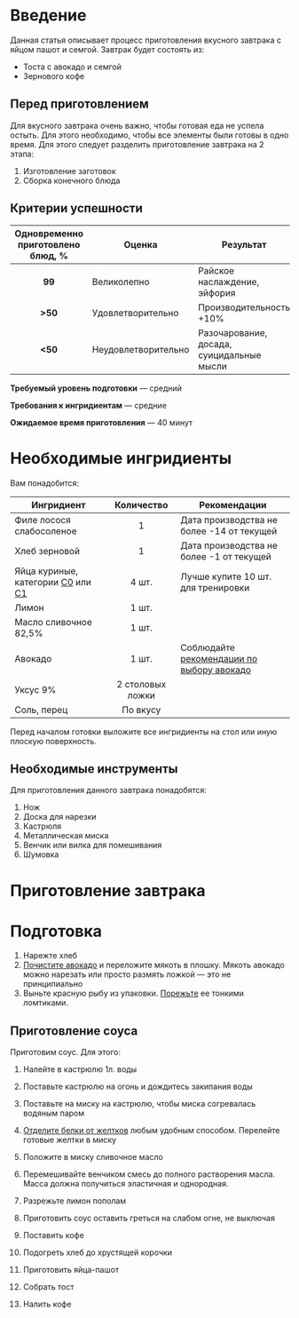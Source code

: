 # Введение
Данная статья описывает процесс приготовления вкусного завтрака с яйцом пашот и семгой. 
Завтрак будет состоять из:
* Тоста с авокадо и семгой
* Зернового кофе

## Перед приготовлением
Для вкусного завтрака очень важно, чтобы готовая еда не успела остыть. Для этого необходимо, чтобы все элементы были готовы в одно время.
Для этого следует разделить приготовление завтрака на 2 этапа:
1. Изготовление заготовок
2. Сборка конечного блюда

## Критерии успешности

| Одновременно приготовлено блюд, % |  Оценка | Результат|
|:-------------:|-----------|---|
| **99**| Великолепно | Райское наслаждение, эйфория
|**>50** | Удовлетворительно| Производительность +10% 
|**<50** | Неудовлетворительно | Разочарование, досада, суицидальные мысли

**Требуемый уровень подготовки** — средний

**Требования к ингридиентам** — средние 

**Ожидаемое время приготовления** — 40 минут

# Необходимые ингридиенты
Вам понадобится:

| Ингридиент |  Количество | Рекомендации |
| ------------- |:-----------:|---|
|  Филе лосося слабосоленое | 1 | Дата производства не более -14 от текущей
|Хлеб зерновой | 1 | Дата производства не более -1 от текущей
| Яйца куриные, категории [С0](https://ru.wikipedia.org/wiki/%D0%AF%D0%B9%D1%86%D0%BE_(%D0%BF%D0%B8%D1%89%D0%B5%D0%B2%D0%BE%D0%B9_%D0%BF%D1%80%D0%BE%D0%B4%D1%83%D0%BA%D1%82)#%D0%9C%D0%B0%D1%80%D0%BA%D0%B8%D1%80%D0%BE%D0%B2%D0%BA%D0%B0_%D0%BA%D1%83%D1%80%D0%B8%D0%BD%D1%8B%D1%85_%D1%8F%D0%B8%D1%86) или [С1](https://ru.wikipedia.org/wiki/%D0%AF%D0%B9%D1%86%D0%BE_(%D0%BF%D0%B8%D1%89%D0%B5%D0%B2%D0%BE%D0%B9_%D0%BF%D1%80%D0%BE%D0%B4%D1%83%D0%BA%D1%82)#%D0%9C%D0%B0%D1%80%D0%BA%D0%B8%D1%80%D0%BE%D0%B2%D0%BA%D0%B0_%D0%BA%D1%83%D1%80%D0%B8%D0%BD%D1%8B%D1%85_%D1%8F%D0%B8%D1%86) | 4 шт. | Лучше купите 10 шт. для тренировки
| Лимон | 1 шт. | 
| Масло сливочное 82,5% | 1 шт. | 
| Авокадо | 1 шт. | Соблюдайте [рекомендации по выбору авокадо](https://lifehacker.ru/how-to-choose-avokado/)
|Уксус 9% | 2 столовых ложки | 
| Соль, перец | По вкусу | 

Перед началом готовки выложите все ингридиенты  на стол или иную плоскую поверхность.
## Необходимые инструменты
Для приготовления данного завтрака понадобятся:
1. Нож
2. Доска для нарезки
3. Кастрюля
4. Металлическая миска
5. Венчик или вилка для помешивания
6. Шумовка

# Приготовление завтрака
# Подготовка
1. Нарежте хлеб
2. [Почистите авокадо](https://povar.me/advices/kak-chistit-avokado/) и переложите мякоть в плошку. Мякоть авокадо можно нарезать или просто размять ложкой — это не принципиально
3. Выньте красную рыбу из упаковки. [Порежьте](https://youtu.be/OWjqcyhhXD8) ее тонкими ломтиками. 
## Приготовление соуса
Приготовим соус.
Для этого:
1. Налейте в кастрюлю 1л. воды
2. Поставьте кастрюлю на огонь и дождитесь закипания воды
2. Поставьте на миску на кастрюлю, чтобы миска согревалась водяным паром
3. [Отделите белки от желтков](https://bit.ua/2018/02/kak-otdelit-zheltki-ot-belkov/) любым удобным способом. Перелейте готовые желтки в миску
3. Положите в миску сливочное масло 
4. Перемешивайте венчиком смесь до полного растворения масла. Масса должна получиться эластичная и однородная. 
5. Разрежьте лимон пополам 

2. Приготовить соус оставить греться на слабом огне, не выключая
3. Поставить кофе
4. Подогреть хлеб до хрустящей корочки
5. Приготовить яйца-пашот
6. Собрать тост
7. Налить кофе

